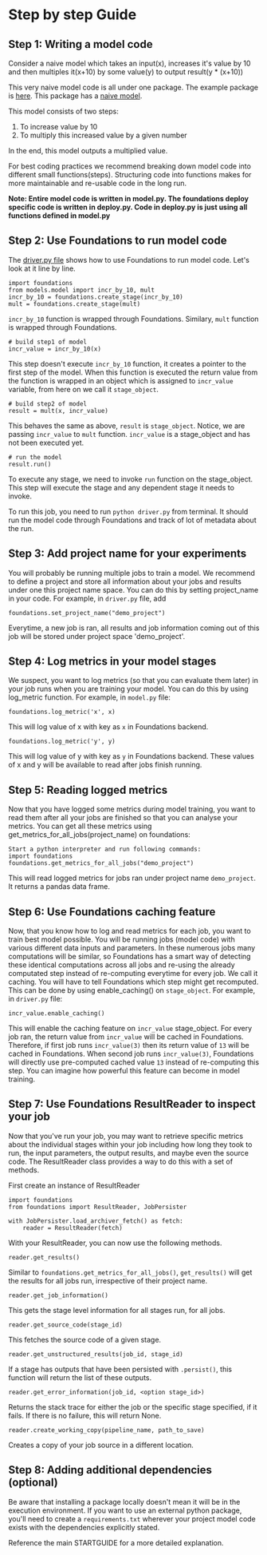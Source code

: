 # Step by step Guide

## Step 1: Writing a model code

Consider a naive model which takes an input(x), increases it's value by 10 and then multiples it(x+10) by some value(y) to output result(y * (x+10))

This very naive model code is all under one package.
The example package is [here](sample_code).
This package has a [naive model](sample_code/model.py).

This model consists of two steps:
1. To increase value by 10
2. To multiply this increased value by a given number

In the end, this model outputs a multiplied value.

For best coding practices we recommend breaking down model code into different small functions(steps). Structuring code into functions makes for more maintainable and re-usable code in the long run.

**Note: Entire model code is written in model.py. The foundations deploy specific code is written in deploy.py. Code in deploy.py is just using all functions defined in model.py**

## Step 2: Use Foundations to run model code

The [driver.py file](sample_code/driver.py) shows how to use Foundations to run model code. Let's look at it line by line.

```
import foundations
from models.model import incr_by_10, mult
incr_by_10 = foundations.create_stage(incr_by_10)
mult = foundations.create_stage(mult)
```
`incr_by_10` function is wrapped through Foundations.
Similary,  `mult` function is wrapped through Foundations.

```
# build step1 of model
incr_value = incr_by_10(x)
```
This step doesn't execute `incr_by_10` function, it creates a pointer to the first step of the model. When this function is executed the return value from the function is wrapped in an object which is assigned to `incr_value` variable, from here on we call it `stage_object`.

```
# build step2 of model
result = mult(x, incr_value)
```
This behaves the same as above, `result` is `stage_object`. Notice, we are passing `incr_value` to `mult` function. `incr_value` is a stage_object and has not been executed yet.

```
# run the model
result.run()
```
To execute any stage, we need to invoke `run` function on the stage_object. This step will execute the stage and any dependent stage it needs to invoke.

To run this job, you need to run `python driver.py` from terminal. It should run the model code through Foundations and track of lot of metadata about the run.

## Step 3: Add project name for your experiments

You will probably be running multiple jobs to train a model. We recommend to define a project and store all information about your jobs and results under one this project name space. You can do this by setting project_name in your code.
For example, in `driver.py` file, add
```
foundations.set_project_name("demo_project")
```
Everytime, a new job is ran, all results and job information coming out of this job will be stored under project space 'demo_project'.


## Step 4: Log metrics in your model stages

We suspect, you want to log metrics (so that you can evaluate them later) in your job runs when you are training your model. You can do this by using log_metric function.
For example, in `model.py` file:
```
foundations.log_metric('x', x)
```
This will log value of x with key as `x` in Foundations backend.

```
foundations.log_metric('y', y)
```
This will log value of y with key as `y` in Foundations backend.
These values of x and y will be available to read after jobs finish running.

## Step 5: Reading logged metrics

Now that you have logged some metrics during model training, you want to read them after all your jobs are finished so that you can analyse your metrics. You can get all these metrics using get_metrics_for_all_jobs(project_name) on foundations:
```
Start a python interpreter and run following commands:
import foundations
foundations.get_metrics_for_all_jobs("demo_project")
```
This will read logged metrics for jobs ran under project name `demo_project`. It returns a pandas data frame.

## Step 6: Use Foundations caching feature

Now, that you know how to log and read metrics for each job, you want to train best model possible. You will be running jobs (model code) with various different data inputs and parameters. In these numerous jobs many computations will be similar, so Foundations has a smart way of detecting these identical computations across all jobs and re-using the already computated step instead of re-computing everytime for every job. We call it caching.
You will have to tell Foundations which step might get recomputed. This can be done by using enable_caching() on `stage_object`.
For example, in `driver.py` file:
```
incr_value.enable_caching()
```
This will enable the caching feature on `incr_value` stage_object. For every job ran, the return value from `incr_value` will be cached in Foundations. 
Therefore, if first job runs `incr_value(3)` then its return value of `13` will be cached in Foundations. When second job runs `incr_value(3)`, Foundations will directly use pre-computed cached value `13` instead of re-computing this step. You can imagine how powerful this feature can become in model training.


## Step 7: Use Foundations ResultReader to inspect your job

Now that you've run your job, you may want to retrieve specific metrics about the individual stages within your job including how long they took to run, the input parameters, the output results, and maybe even the source code. The ResultReader class provides a way to do this with a set of methods.

First create an instance of ResultReader
```
import foundations
from foundations import ResultReader, JobPersister

with JobPersister.load_archiver_fetch() as fetch:
    reader = ResultReader(fetch)
```
With your ResultReader, you can now use the following methods. 

```
reader.get_results()
```

   Similar to `foundations.get_metrics_for_all_jobs()`, `get_results()` will get the results for all jobs run, irrespective of their project name.   

```
reader.get_job_information()
```

This gets the stage level information for all stages run, for all jobs. 

```
reader.get_source_code(stage_id)
```

This fetches the source code of a given stage. 

```
reader.get_unstructured_results(job_id, stage_id)
```

If a stage has outputs that have been persisted with `.persist()`, this function will return the list of these outputs. 

```
reader.get_error_information(job_id, <option stage_id>)
```

Returns the stack trace for either the job or the specific stage specified, if it fails. If there is no failure, this will return None.

```
reader.create_working_copy(pipeline_name, path_to_save)
```

Creates a copy of your job source in a different location. 

## Step 8: Adding additional dependencies (optional)

Be aware that installing a package locally doesn't mean it will be in the execution environment. If you want to use an external python package, you'll need to create a `requirements.txt` wherever your project model code exists with the dependencies explicitly stated.

Reference the main STARTGUIDE for a more detailed explanation.